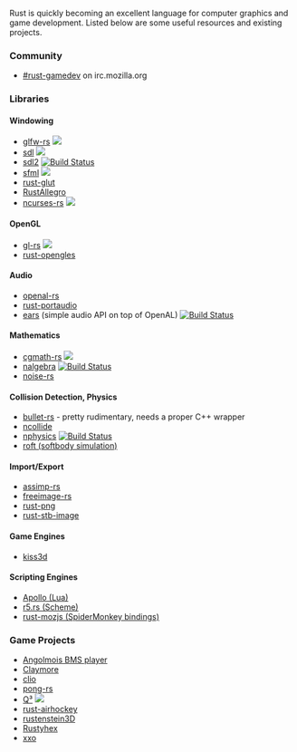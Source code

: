 Rust is quickly becoming an excellent language for computer graphics and game development. Listed below are some useful resources and existing projects.

### Community

- [#rust-gamedev](http://chat.mibbit.com/?server=irc.mozilla.org&channel=%23rust-gamedev) on irc.mozilla.org 

### Libraries

#### Windowing

- [glfw-rs](https://github.com/bjz/glfw-rs) [<img src="https://travis-ci.org/bjz/glfw-rs.png?branch=master">](https://travis-ci.org/bjz/glfw-rs)
- [sdl](https://github.com/brson/rust-sdl) [<img src="https://travis-ci.org/brson/rust-sdl.png?branch=master">](https://travis-ci.org/brson/rust-sdl)
- [sdl2](https://github.com/AngryLawyer/rust-sdl2) 
[![Build Status](https://travis-ci.org/AngryLawyer/rust-sdl2.png?branch=master)](https://travis-ci.org/AngryLawyer/rust-sdl2)
- [sfml](https://github.com/JeremyLetang/rust-sfml) [<img src="https://travis-ci.org/JeremyLetang/rust-sfml.png?branch=master">](https://travis-ci.org/JeremyLetang/rust-sfml)
- [rust-glut](https://github.com/mozilla-servo/rust-glut)
- [RustAllegro](https://github.com/SiegeLord/RustAllegro)
- [ncurses-rs](https://github.com/jeaye/ncurses-rs) [<img src="https://travis-ci.org/jeaye/ncurses-rs.png?branch=master">](https://travis-ci.org/jeaye/ncurses-rs)

#### OpenGL

- [gl-rs](https://github.com/bjz/gl-rs) [<img src="https://travis-ci.org/bjz/gl-rs.png?branch=master">](https://travis-ci.org/bjz/gl-rs)
- [rust-opengles](https://github.com/mozilla-servo/rust-opengles)

#### Audio

- [openal-rs](https://github.com/bjz/openal-rs/)
- [rust-portaudio](https://github.com/JeremyLetang/rust-portaudio)
- [ears](https://github.com/JeremyLetang/ears) (simple audio API on top of OpenAL) [![Build Status](https://travis-ci.org/JeremyLetang/ears.png?branch=master)](https://travis-ci.org/JeremyLetang/ears)

#### Mathematics
- [cgmath-rs](https://github.com/bjz/cgmath-rs) [<img src="https://travis-ci.org/bjz/cgmath-rs.png?branch=master">](https://travis-ci.org/bjz/cgmath-rs)
- [nalgebra](https://github.com/sebcrozet/nalgebra) [![Build Status](https://travis-ci.org/sebcrozet/nalgebra.png?branch=master)](https://travis-ci.org/sebcrozet/nalgebra)
- [noise-rs](https://github.com/bjz/noise-rs)

#### Collision Detection, Physics

- [bullet-rs](https://github.com/bjz/bullet-rs/) - pretty rudimentary, needs a proper C++ wrapper
- [ncollide](https://github.com/sebcrozet/ncollide)
- [nphysics](https://github.com/sebcrozet/nphysics) [![Build Status](https://travis-ci.org/sebcrozet/nphysics.png?branch=master)](https://travis-ci.org/sebcrozet/nphysics)
- [roft (softbody simulation)](https://github.com/natal/roft/)

#### Import/Export

- [assimp-rs](https://github.com/h3r2tic/assimp-rs)
- [freeimage-rs](https://github.com/h3r2tic/freeimage-rs)
- [rust-png](https://github.com/mozilla-servo/rust-png)
- [rust-stb-image](https://github.com/mozilla-servo/rust-stb-image)

#### Game Engines

- [kiss3d](https://github.com/sebcrozet/kiss3d)

#### Scripting Engines

- [Apollo (Lua)](https://github.com/katis/apollo)
- [r5.rs (Scheme)](https://github.com/kimhyunkang/r5.rs)
- [rust-mozjs (SpiderMonkey bindings)](https://github.com/mozilla-servo/rust-mozjs/)

### Game Projects

- [Angolmois BMS player](https://github.com/lifthrasiir/angolmois-rust)
- [Claymore](http://claymore-game.googlecode.com)
- [clio](https://github.com/eevee/clio)
- [pong-rs](https://github.com/zokier/pong-rs)
- [Q³](https://github.com/Jeaye/q3) [<img src="https://travis-ci.org/jeaye/q3.png?branch=master">](https://travis-ci.org/jeaye/q3)
- [rust-airhockey](https://github.com/FrozenCow/rust-airhockey)
- [rustenstein3D](https://github.com/JeremyLetang/rustenstein3D/)
- [Rustyhex](https://github.com/dpc/rustyhex/)
- [xxo](https://github.com/mynery/xxo)
